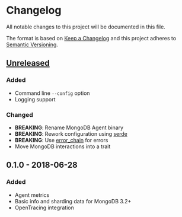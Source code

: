 # Changelog
All notable changes to this project will be documented in this file.

The format is based on [Keep a Changelog](http://keepachangelog.com/en/1.0.0/)
and this project adheres to [Semantic Versioning](http://semver.org/spec/v2.0.0.html).

## [Unreleased]
### Added
- Command line `--config` option
- Logging support

### Changed
- **BREAKING**: Rename MongoDB Agent binary
- **BREAKING**: Rework configuration using [serde](https://docs.rs/serde)
- **BREAKING**: Use [error_chain](https://docs.rs/error-chain) for errors
- Move MongoDB interactions into a trait

## 0.1.0 - 2018-06-28
### Added
- Agent metrics
- Basic info and sharding data for MongoDB 3.2+
- OpenTracing integration


[Unreleased]: https://github.com/replicante-io/agents/compare/v0.1.0...HEAD
